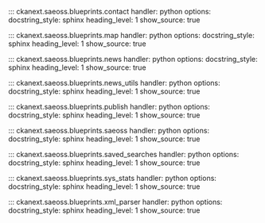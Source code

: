 ::: ckanext.saeoss.blueprints.contact
    handler: python
    options:
        docstring_style: sphinx
        heading_level: 1
        show_source: true


::: ckanext.saeoss.blueprints.map
    handler: python
    options:
        docstring_style: sphinx
        heading_level: 1
        show_source: true


::: ckanext.saeoss.blueprints.news
    handler: python
    options:
        docstring_style: sphinx
        heading_level: 1
        show_source: true


::: ckanext.saeoss.blueprints.news_utils
    handler: python
    options:
        docstring_style: sphinx
        heading_level: 1
        show_source: true


::: ckanext.saeoss.blueprints.publish
    handler: python
    options:
        docstring_style: sphinx
        heading_level: 1
        show_source: true


::: ckanext.saeoss.blueprints.saeoss
    handler: python
    options:
        docstring_style: sphinx
        heading_level: 1
        show_source: true


::: ckanext.saeoss.blueprints.saved_searches
    handler: python
    options:
        docstring_style: sphinx
        heading_level: 1
        show_source: true


::: ckanext.saeoss.blueprints.sys_stats
    handler: python
    options:
        docstring_style: sphinx
        heading_level: 1
        show_source: true


::: ckanext.saeoss.blueprints.xml_parser
    handler: python
    options:
        docstring_style: sphinx
        heading_level: 1
        show_source: true